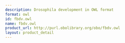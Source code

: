 ```yaml
---
description: Drosophila development in OWL format
format: owl
id: fbdv.owl
name: fbdv.owl
product_url: http://purl.obolibrary.org/obo/fbdv.owl
layout: product_detail
---
```

